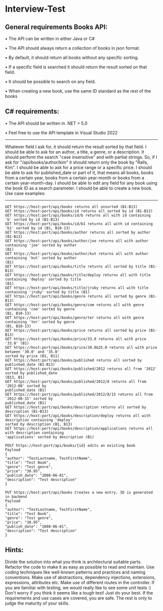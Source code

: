 # Interview-Test

## General requirements Books API:

• The API can be written in either Java or C#

• The API should always return a collection of books in json format.

• By default, it should return all books without any specific sorting.

• If a specific field is searched it should return the result sorted on that field.

• It should be possible to search on any field.

• When creating a new book, use the same ID standard as the rest of the books

## C# requirements:

• The API should be written in .NET > 5.0

• Feel free to use the API template in Visual Studio 2022

---

Whatever field I ask for, it should return the result sorted by that field.
I should be able to ask for an author, a title, a genre, or a description. It should perform the search
"case insensitive" and with partial strings. So, if I ask for "/api/books/author/kim" it should return
only the book by "Ralls, Kim".
I should be able to ask for a price range or a specific price.
I should be able to ask for published_date or part of it, that means all books, books from a certain
year, books from a certain year-month or books from a certain year-month-day.
I should be able to edit any field for any book using the book ID as a search parameter.
I should be able to create a new book.
Use case examples:

---

```
GET https://host:port/api/books returns all unsorted (B1-B13)
GET https://host:port/api/books/id returns all sorted by id (B1-B13)
GET https://host:port/api/books/id/b returns all with id containing 'b' sorted by id (B1-B13)
GET https://host:port/api/books/id/b1 returns all with id containing 'b1' sorted by id (B1, B10-13)
GET https://host:port/api/books/author returns all sorted by author (B1-B13)
GET https://host:port/api/books/author/joe returns all with author containing 'joe' sorted by author
(B1)
GET https://host:port/api/books/author/kut returns all with author containing 'kut' sorted by author
(B1)
GET https://host:port/api/books/title returns all sorted by title (B1-B13)
GET https://host:port/api/books/title/deploy returns all with title containing 'deploy' sorted by title
(B1)
GET https://host:port/api/books/title/jruby returns all with title containing 'jruby' sorted by title (B1)
GET https://host:port/api/books/genre returns all sorted by genre (B1-B13)
GET https://host:port/api/books/genre/com returns all with genre containing 'com' sorted by genre
(B1, B10-13)
GET https://host:port/api/books/genre/ter returns all with genre containing 'ter' sorted by genre
(B1, B10-13)
GET https://host:port/api/books/price returns all sorted by price (B1-B13)
GET https://host:port/api/books/price/33.0 returns all with price '33.0' (B1)
GET https://host:port/api/books/price/30.0&35.0 returns all with price between '30.0' and '35.0'
sorted by price (B1, B11)
GET https://host:port/api/books/published returns all sorted by published_date (B1-B13)
GET https://host:port/api/books/published/2012 returns all from '2012' sorted by published_date
(B13, B1)
GET https://host:port/api/books/published/2012/8 returns all from '2012-08' sorted by
published_date (B1)
GET https://host:port/api/books/published/2012/8/15 returns all from '2012-08-15' sorted by
published_date (B1)
GET https://host:port/api/books/description returns all sorted by description (B1-B13)
GET https://host:port/api/books/description/deploy returns all with description containing 'deploy'
sorted by description (B1, B13)
GET https://host:port/api/books/description/applications returns all with description containing
'applications' sorted by description (B1)
```

```
POST https://host:port/api/books/{id} edits an existing book
Payload
{
"author": "TestLastname, TestFirstName",
"title": "Test Book",
"genre": "Test genre",
"price": "38.95",
"publish_date": "2008-06-01",
"description": "Test description"
}
```

```
PUT https://host:port/api/books Creates a new entry. ID is generated in backend
Payload
{
"author": "TestLastname, TestFirstName",
"title": "Test Book",
"genre": "Test genre",
"price": "38.95",
"publish_date": "2008-06-01",
"description": "Test description"
}
```

## Hints:

Divide the solution into what you think is architectural suitable parts.
Refactor the code to make it as easy as possible to read and maintain.
Use coding techniques like well-known patterns and practices and naming conventions.
Make use of abstractions, dependency injections, extensions, expressions, attributes etc.
Make use of different routes in the controller.
If you are familiar with testing, we would really like to see some unit tests :)
Don't worry if you think it seems like a tough test! Just do your best. If the requirements and use
cases are covered, you are safe. The rest is only to judge the maturity of your skills.
